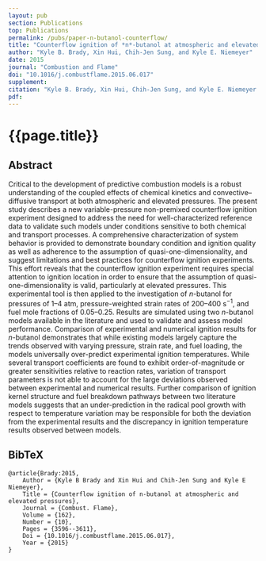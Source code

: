 ```yaml
---
layout: pub
section: Publications
top: Publications
permalink: /pubs/paper-n-butanol-counterflow/
title: "Counterflow ignition of *n*-butanol at atmospheric and elevated pressures"
author: "Kyle B. Brady, Xin Hui, Chih-Jen Sung, and Kyle E. Niemeyer"
date: 2015
journal: "Combustion and Flame"
doi: "10.1016/j.combustflame.2015.06.017"
supplement:
citation: "Kyle B. Brady, Xin Hui, Chih-Jen Sung, and Kyle E. Niemeyer (2015), Counterflow ignition of *n*-butanol at atmospheric and elevated pressures, *Combustion and Flame*, 162(10):3596--3611. doi:10.1016/j.combustflame.2015.06.017"
pdf:
---
```


{{page.title}}
==============

## Abstract

Critical to the development of predictive combustion models is a robust understanding of the coupled effects of chemical kinetics and convective–diffusive transport at both atmospheric and elevated pressures. The present study describes a new variable-pressure non-premixed counterflow ignition experiment designed to address the need for well-characterized reference data to validate such models under conditions sensitive to both chemical and transport processes. A comprehensive characterization of system behavior is provided to demonstrate boundary condition and ignition quality as well as adherence to the assumption of quasi-one-dimensionality, and suggest limitations and best practices for counterflow ignition experiments. This effort reveals that the counterflow ignition experiment requires special attention to ignition location in order to ensure that the assumption of quasi-one-dimensionality is valid, particularly at elevated pressures. This experimental tool is then applied to the investigation of *n*-butanol for pressures of 1–4 atm, pressure-weighted strain rates of 200–400 s<sup>−1</sup>, and fuel mole fractions of 0.05–0.25. Results are simulated using two *n*-butanol models available in the literature and used to validate and assess model performance. Comparison of experimental and numerical ignition results for *n*-butanol demonstrates that while existing models largely capture the trends observed with varying pressure, strain rate, and fuel loading, the models universally over-predict experimental ignition temperatures. While several transport coefficients are found to exhibit order-of-magnitude or greater sensitivities relative to reaction rates, variation of transport parameters is not able to account for the large deviations observed between experimental and numerical results. Further comparison of ignition kernel structure and fuel breakdown pathways between two literature models suggests that an under-prediction in the radical pool growth with respect to temperature variation may be responsible for both the deviation from the experimental results and the discrepancy in ignition temperature results observed between models.

## BibTeX

    @article{Brady:2015,
        Author = {Kyle B Brady and Xin Hui and Chih-Jen Sung and Kyle E Niemeyer},
        Title = {Counterflow ignition of n-butanol at atmospheric and elevated pressures},
        Journal = {Combust. Flame},
        Volume = {162},
        Number = {10},
        Pages = {3596--3611},
        Doi = {10.1016/j.combustflame.2015.06.017},
        Year = {2015}
    }
